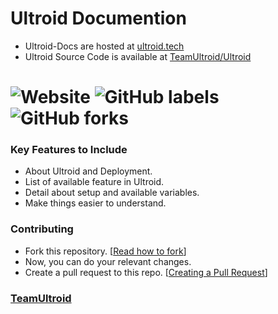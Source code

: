# Ultroid Documention
- Ultroid-Docs are hosted at [ultroid.tech](https://ultroid.tech)
- Ultroid Source Code is available at [TeamUltroid/Ultroid](https://GitHub.com/TeamUltroid/Ultroid)

# ![Website](https://img.shields.io/website?down_color=red&down_message=Down&label=ultroid.tech%20%20%20%20%20&up_message=Online&url=https%3A%2F%2Fultroid.tech) ![GitHub labels](https://img.shields.io/github/labels/TeamUltroid/Ultroid-Docs/Help%20Wanted?color=black) ![GitHub forks](https://img.shields.io/github/forks/TeamUltroid/Ultroid-Docs)

### Key Features to Include
- About Ultroid and Deployment.
- List of available feature in Ultroid.
- Detail about setup and available variables.
- Make things easier to understand.

### Contributing
- Fork this repository. [[Read how to fork](https://docs.github.com/en/get-started/quickstart/fork-a-repo#forking-a-repository)]
- Now, you can do your relevant changes.
- Create a pull request to this repo. [[Creating a Pull Request](https://docs.github.com/en/desktop/contributing-and-collaborating-using-github-desktop/working-with-your-remote-repository-on-github-or-github-enterprise/creating-an-issue-or-pull-request#creating-a-pull-request)]

### [TeamUltroid](https://t.me/TeamUltroid)
